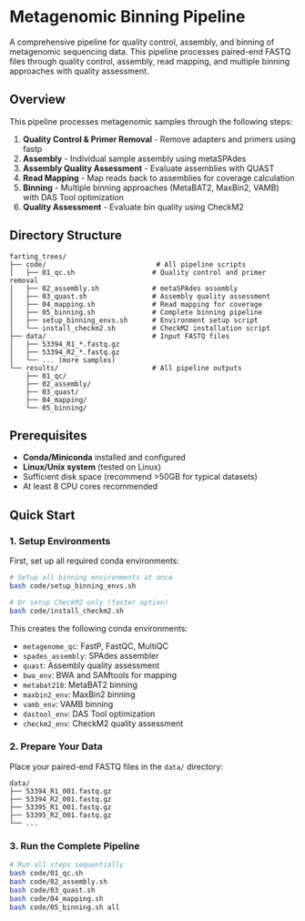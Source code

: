 # Metagenomic Binning Pipeline

A comprehensive pipeline for quality control, assembly, and binning of metagenomic sequencing data. This pipeline processes paired-end FASTQ files through quality control, assembly, read mapping, and multiple binning approaches with quality assessment.

## Overview

This pipeline processes metagenomic samples through the following steps:
1. **Quality Control & Primer Removal** - Remove adapters and primers using fastp
2. **Assembly** - Individual sample assembly using metaSPAdes
3. **Assembly Quality Assessment** - Evaluate assemblies with QUAST
4. **Read Mapping** - Map reads back to assemblies for coverage calculation
5. **Binning** - Multiple binning approaches (MetaBAT2, MaxBin2, VAMB) with DAS Tool optimization
6. **Quality Assessment** - Evaluate bin quality using CheckM2

## Directory Structure

```
farting_trees/
├── code/                           # All pipeline scripts
│   ├── 01_qc.sh                   # Quality control and primer removal
│   ├── 02_assembly.sh             # metaSPAdes assembly
│   ├── 03_quast.sh                # Assembly quality assessment
│   ├── 04_mapping.sh              # Read mapping for coverage
│   ├── 05_binning.sh              # Complete binning pipeline
│   ├── setup_binning_envs.sh      # Environment setup script
│   └── install_checkm2.sh         # CheckM2 installation script
├── data/                          # Input FASTQ files
│   ├── 53394_R1_*.fastq.gz
│   ├── 53394_R2_*.fastq.gz
│   └── ... (more samples)
└── results/                       # All pipeline outputs
    ├── 01_qc/
    ├── 02_assembly/
    ├── 03_quast/
    ├── 04_mapping/
    └── 05_binning/
```

## Prerequisites

- **Conda/Miniconda** installed and configured
- **Linux/Unix system** (tested on Linux)
- Sufficient disk space (recommend >50GB for typical datasets)
- At least 8 CPU cores recommended

## Quick Start

### 1. Setup Environments

First, set up all required conda environments:

```bash
# Setup all binning environments at once
bash code/setup_binning_envs.sh

# Or setup CheckM2 only (faster option)
bash code/install_checkm2.sh
```

This creates the following conda environments:
- `metagenome_qc`: FastP, FastQC, MultiQC
- `spades_assembly`: SPAdes assembler
- `quast`: Assembly quality assessment
- `bwa_env`: BWA and SAMtools for mapping
- `metabat218`: MetaBAT2 binning
- `maxbin2_env`: MaxBin2 binning
- `vamb_env`: VAMB binning
- `dastool_env`: DAS Tool optimization
- `checkm2_env`: CheckM2 quality assessment

### 2. Prepare Your Data

Place your paired-end FASTQ files in the `data/` directory:
```
data/
├── 53394_R1_001.fastq.gz
├── 53394_R2_001.fastq.gz
├── 53395_R1_001.fastq.gz
├── 53395_R2_001.fastq.gz
└── ...
```

### 3. Run the Complete Pipeline

```bash
# Run all steps sequentially
bash code/01_qc.sh
bash code/02_assembly.sh
bash code/03_quast.sh
bash code/04_mapping.sh
bash code/05_binning.sh all
```
